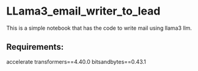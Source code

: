 # LLama3_email_writer_to_lead
This is a simple notebook that has the code to write mail using llama3 llm.

## Requirements:
accelerate
transformers==4.40.0
bitsandbytes==0.43.1
